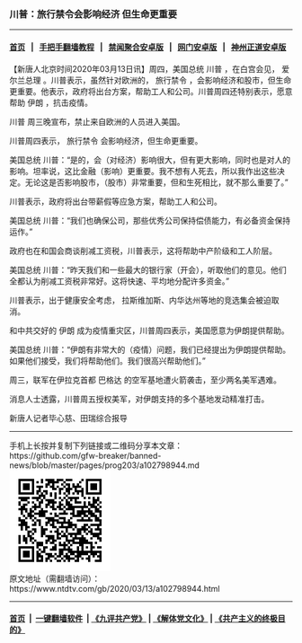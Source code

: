 ### 川普：旅行禁令会影响经济 但生命更重要
------------------------

#### [首页](https://github.com/gfw-breaker/banned-news/blob/master/README.md) &nbsp;&nbsp;|&nbsp;&nbsp; [手把手翻墙教程](https://github.com/gfw-breaker/guides/wiki) &nbsp;&nbsp;|&nbsp;&nbsp; [禁闻聚合安卓版](https://github.com/gfw-breaker/bn-android) &nbsp;&nbsp;|&nbsp;&nbsp; [网门安卓版](https://github.com/oGate2/oGate) &nbsp;&nbsp;|&nbsp;&nbsp; [神州正道安卓版](https://github.com/SzzdOgate/update) 



<div><div class="post_content" itemprop="articleBody">
 <p>
  【新唐人北京时间2020年03月13日讯】周四，美国总统
  <ok href="https://www.ntdtv.com/gb/川普.htm">
   川普
  </ok>
  ，在白宫会见，
  <ok href="https://www.ntdtv.com/gb/爱尔兰总理.htm">
   爱尔兰总理
  </ok>
  。川普表示，虽然针对欧洲的，
  <ok href="https://www.ntdtv.com/gb/旅行禁令.htm">
   旅行禁令
  </ok>
  ，会影响经济和股市，但生命更重要。他表示，政府将出台方案，帮助工人和公司。川普周四还特别表示，愿意帮助
  <ok href="https://www.ntdtv.com/gb/伊朗.htm">
   伊朗
  </ok>
  ，抗击疫情。
 </p>
 <p>
  <ok href="https://www.ntdtv.com/gb/川普.htm">
   川普
  </ok>
  周三晚宣布，禁止来自欧洲的人员进入美国。
 </p>
 <p>
  川普周四表示，
  <ok href="https://www.ntdtv.com/gb/旅行禁令.htm">
   旅行禁令
  </ok>
  会影响经济，但生命更重要。
 </p>
 <p>
  美国总统 川普：“是的，会（对经济）影响很大，但有更大影响，同时也是对人的影响。坦率说，这比金融（影响）更重要。我不想有人死去，所以我作出这些决定。无论这是否影响股市，（股市）非常重要，但和生死相比，就不那么重要了。”
 </p>
 <p>
  川普表示，政府将出台带薪假等应急方案，帮助工人和公司。
 </p>
 <p>
  美国总统 川普：“我们也确保公司，那些优秀公司保持偿债能力，有必备资金保持运作。”
 </p>
 <p>
  政府也在和国会商谈削减工资税，川普表示，这将帮助中产阶级和工人阶层。
 </p>
 <p>
  美国总统 川普：“昨天我们和一些最大的银行家（开会），听取他们的意见。他们全都认为削减工资税非常好。这将快速、平均地分配许多资金。”
 </p>
 <p>
  川普表示，出于健康安全考虑， 拉斯维加斯、内华达州等地的竞选集会被迫取消。
 </p>
 <p>
  和中共交好的
  <ok href="https://www.ntdtv.com/gb/伊朗.htm">
   伊朗
  </ok>
  成为疫情重灾区，川普周四表示，美国愿意为伊朗提供帮助。
 </p>
 <p>
  美国总统 川普：“伊朗有非常大的（疫情）问题，我们已经提出为伊朗提供帮助。如果他们接受，我们将帮助他们。我们很高兴帮助他们。”
 </p>
 <p>
  周三，联军在伊拉克首都
  <ok href="https://www.ntdtv.com/gb/巴格达.htm">
   巴格达
  </ok>
  的空军基地遭火箭袭击，至少两名美军遇难。
 </p>
 <p>
  消息人士透露，川普周五授权美军，对伊朗支持的多个基地发动精准打击。
 </p>
 <p>
  新唐人记者毕心慈、田瑞综合报导
 </p>
 <div class="single_ad">
 </div>
</div>
</div>
<hr/>
手机上长按并复制下列链接或二维码分享本文章：<br/>
https://github.com/gfw-breaker/banned-news/blob/master/pages/prog203/a102798944.md <br/>
<a href='https://github.com/gfw-breaker/banned-news/blob/master/pages/prog203/a102798944.md'><img src='https://github.com/gfw-breaker/banned-news/blob/master/pages/prog203/a102798944.md.png'/></a> <br/>
原文地址（需翻墙访问）：https://www.ntdtv.com/gb/2020/03/13/a102798944.html


------------------------
#### [首页](https://github.com/gfw-breaker/banned-news/blob/master/README.md) &nbsp;|&nbsp; [一键翻墙软件](https://github.com/gfw-breaker/nogfw/blob/master/README.md) &nbsp;| [《九评共产党》](https://github.com/gfw-breaker/9ping.md/blob/master/README.md#九评之一评共产党是什么) | [《解体党文化》](https://github.com/gfw-breaker/jtdwh.md/blob/master/README.md) | [《共产主义的终极目的》](https://github.com/gfw-breaker/gczydzjmd.md/blob/master/README.md)


<img src='http://gfw-breaker.win/banned-news/pages/prog203/a102798944.md' width='0px' height='0px'/>
